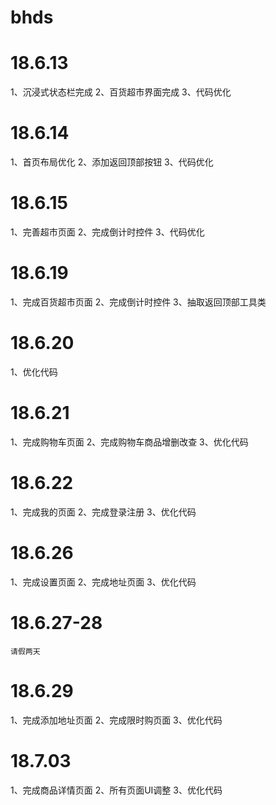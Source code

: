 # bhds

# 18.6.13
  1、沉浸式状态栏完成
  2、百货超市界面完成
  3、代码优化

# 18.6.14
  1、首页布局优化
  2、添加返回顶部按钮
  3、代码优化

# 18.6.15
  1、完善超市页面
  2、完成倒计时控件
  3、代码优化

# 18.6.19
  1、完成百货超市页面
  2、完成倒计时控件
  3、抽取返回顶部工具类

# 18.6.20
  1、优化代码

# 18.6.21
  1、完成购物车页面
  2、完成购物车商品增删改查
  3、优化代码

# 18.6.22
  1、完成我的页面
  2、完成登录注册
  3、优化代码

# 18.6.26
  1、完成设置页面
  2、完成地址页面
  3、优化代码

# 18.6.27-28  
	
	请假两天

# 18.6.29
  1、完成添加地址页面
  2、完成限时购页面
  3、优化代码

# 18.7.03
  1、完成商品详情页面
  2、所有页面UI调整
  3、优化代码
